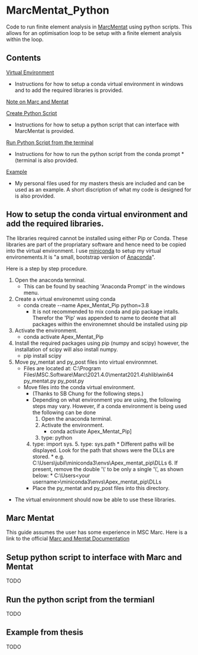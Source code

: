 # MarcMentat_Python
Code to run finite element analysis in [MarcMentat](https://www.mscsoftware.com/product/marc) using python scripts. This allows for an optimisation loop to be setup with a finite element analysis within the loop.

## Contents
[Virtual Environment](https://github.com/PFLigthart/MarcMentat_Python#how-to-setup-the-conda-virtual-environment-and-add-the-required-libraries)

* Instructions for how to setup a conda virtual environment in windows and to add the required libraries is provided.

[Note on Marc and Mentat](https://github.com/PFLigthart/Marc-Mentat)

[Create Python Script](https://github.com/PFLigthart/Setup-python-script-to-interface-with-Marc-and-Mentat)
* Instructions for how to setup a python script that can interface with MarcMentat is provided.

[Run Python Script from the terminal](https://github.com/PFLigthart/Run-the-python-script-from-the-termianl)

* Instructions for how to run the python script from the conda prompt *(terminal is also provided.

[Example](https://github.com/PFLigthart/Example-from-thesis)

* My personal files used for my masters thesis are included and can be used as an example. A short discription of what my code is designed for is also provided.

## How to setup the conda virtual environment and add the required libraries.
The libraries required cannot be installed using either Pip or Conda. These libraries are part of the propriatary software and hence need to be copied into the virtual environment.
I use [miniconda](https://docs.conda.io/en/latest/miniconda.html) to setup my virtual environements.It is "a small, bootstrap version of [Anaconda](https://www.anaconda.com/)".

Here is a step by step procedure.

1. Open the anaconda terminal.
    * This can be found by seaching 'Anaconda Prompt' in the windows menu.
2. Create a virtual environemnt using conda
    * conda create --name Apex_Mentat_Pip python=3.8
	    * It is not recommended to mix conda and pip package intalls. Therefor the 'Pip' was appended to name to deonte that all packages within the environemnet should be installed using pip
3. Activate the environment.
	* conda activate Apex_Mentat_Pip
4. Install the required packages using pip (numpy and scipy) however, the installation of scipy will also install numpy.
	* pip install scipy
5. Move py_mentat and py_post files into virtual environmnet.
	* Files are located at: C:\Program Files\MSC.Software\Marc\2021.4.0\mentat2021.4\shlib\win64
		py_mentat.py
		py_post.py
    * Move files into the conda virtual environment.
	    * (Thanks to SB Chung for the following steps.)
	    * Depending on what environment you are using, the following steps may vary. However, if a conda environment is being used the following can be done
            1. Open the anaconda terminal.
            2. Activate the environment.
                * conda activate Apex_Mentat_Pip]
            3. type: python
	    4. type: import sys.
            5. type: sys.path
                * Different paths will be displayed. Look for the path that shows were the DLLs are stored.
                    * e.g.
                C:\\Users\\jubil\\miniconda3\\envs\\Apex_mentat_pip\\DLLs
            6. If present, remove the double '\\' to be only a single '\\', as shown below:
                * C:\Users\<your username>\miniconda3\envs\Apex_mentat_pip\DLLs
        * Place the py_mentat and py_post files into this directory. 
* The virtual environment should now be able to use these libraries.

## Marc Mentat
This guide assumes the user has some experience in MSC Marc. Here is a link to the official [Marc and Mentat Documentation](https://simcompanion.hexagon.com/customers/s/article/Marc-Documentation-Release-2021)

## Setup python script to interface with Marc and Mentat

TODO

## Run the python script from the termianl

TODO

## Example from thesis

TODO

